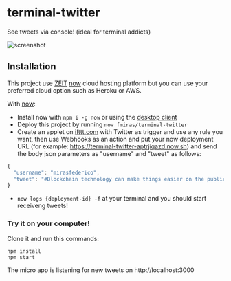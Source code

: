 # terminal-twitter
See tweets via console! (ideal for terminal addicts)

![screenshot](https://i.imgur.com/EphyJGP.jpg)

## Installation
This project use [ZEIT](https://zeit.co) [now](https://zeit.co/now) cloud hosting platform but you can use your preferred cloud option such as Heroku or AWS.

With [now](https://zeit.co/now):
- Install now with `npm i -g now` or using the [desktop client](https://zeit.co/download)
- Deploy this project by running `now fmiras/terminal-twitter`
- Create an applet on [ifttt.com](https://ifttt.com) with Twitter as trigger and use any rule you want, then use Webhooks as an action and put your now deployment URL (for example: https://terminal-twitter-aptrjiqazd.now.sh) and send the body json parameters as "username" and "tweet" as follows:
```js
{
  "username": "mirasfederico",
  "tweet": "#Blockchain technology can make things easier on the public sector in a way that we can even imagine!"
}
```
- `now logs {deployment-id} -f` at your terminal and you should start receiveng tweets!

### Try it on your computer!
Clone it and run this commands:

    npm install
    npm start

The micro app is listening for new tweets on http://localhost:3000
